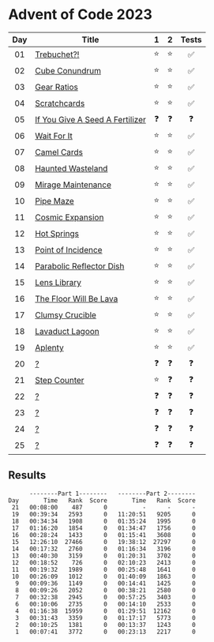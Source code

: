# Advent of Code 2023

| Day | Title                                                                  |     1      |     2      |       Tests        |
| :-: | ---------------------------------------------------------------------- | :--------: | :--------: | :----------------: |
| 01  | [Trebuchet?!](https://adventofcode.com/2023/day/1)                     |   :star:   |   :star:   | :white_check_mark: |
| 02  | [Cube Conundrum](https://adventofcode.com/2023/day/2)                  |   :star:   |   :star:   | :white_check_mark: |
| 03  | [Gear Ratios](https://adventofcode.com/2023/day/3)                     |   :star:   |   :star:   | :white_check_mark: |
| 04  | [Scratchcards](https://adventofcode.com/2023/day/4)                    |   :star:   |   :star:   | :white_check_mark: |
| 05  | [If You Give A Seed A Fertilizer](https://adventofcode.com/2023/day/5) | :question: | :question: |     :question:     |
| 06  | [Wait For It](https://adventofcode.com/2023/day/6)                     |   :star:   |   :star:   | :white_check_mark: |
| 07  | [Camel Cards](https://adventofcode.com/2023/day/7)                     |   :star:   |   :star:   | :white_check_mark: |
| 08  | [Haunted Wasteland](https://adventofcode.com/2023/day/8)               |   :star:   |   :star:   | :white_check_mark: |
| 09  | [Mirage Maintenance](https://adventofcode.com/2023/day/9)              |   :star:   |   :star:   | :white_check_mark: |
| 10  | [Pipe Maze](https://adventofcode.com/2023/day/10)                      |   :star:   |   :star:   | :white_check_mark: |
| 11  | [Cosmic Expansion](https://adventofcode.com/2023/day/11)               |   :star:   |   :star:   | :white_check_mark: |
| 12  | [Hot Springs](https://adventofcode.com/2023/day/12)                    |   :star:   |   :star:   | :white_check_mark: |
| 13  | [Point of Incidence](https://adventofcode.com/2023/day/13)             |   :star:   |   :star:   | :white_check_mark: |
| 14  | [Parabolic Reflector Dish](https://adventofcode.com/2023/day/14)       |   :star:   |   :star:   | :white_check_mark: |
| 15  | [Lens Library](https://adventofcode.com/2023/day/15)                   |   :star:   |   :star:   | :white_check_mark: |
| 16  | [The Floor Will Be Lava](https://adventofcode.com/2023/day/16)         |   :star:   |   :star:   | :white_check_mark: |
| 17  | [Clumsy Crucible](https://adventofcode.com/2023/day/17)                |   :star:   |   :star:   | :white_check_mark: |
| 18  | [Lavaduct Lagoon](https://adventofcode.com/2023/day/18)                |   :star:   |   :star:   | :white_check_mark: |
| 19  | [Aplenty](https://adventofcode.com/2023/day/19)                        |   :star:   |   :star:   | :white_check_mark: |
| 20  | [?](https://adventofcode.com/2023/day/20)                              | :question: | :question: |     :question:     |
| 21  | [Step Counter](https://adventofcode.com/2023/day/21)                   |   :star:   | :question: |     :question:     |
| 22  | [?](https://adventofcode.com/2023/day/22)                              | :question: | :question: |     :question:     |
| 23  | [?](https://adventofcode.com/2023/day/23)                              | :question: | :question: |     :question:     |
| 24  | [?](https://adventofcode.com/2023/day/24)                              | :question: | :question: |     :question:     |
| 25  | [?](https://adventofcode.com/2023/day/25)                              | :question: | :question: |     :question:     |

## Results

```text
      --------Part 1--------   --------Part 2--------
Day       Time   Rank  Score       Time   Rank  Score
 21   00:08:00    487      0          -      -      -
 19   00:39:34   2593      0   11:20:51   9205      0
 18   00:34:34   1908      0   01:35:24   1995      0
 17   01:16:20   1854      0   01:34:47   1756      0
 16   00:28:24   1433      0   01:15:41   3608      0
 15   12:26:10  27466      0   19:38:12  27297      0
 14   00:17:32   2760      0   01:16:34   3196      0
 13   00:40:30   3159      0   01:20:31   3702      0
 12   00:18:52    726      0   02:10:23   2413      0
 11   00:19:32   1989      0   00:25:48   1641      0
 10   00:26:09   1012      0   01:40:09   1863      0
  9   00:09:36   1149      0   00:14:41   1425      0
  8   00:09:26   2052      0   00:38:21   2580      0
  7   00:32:38   2945      0   00:57:25   3403      0
  6   00:10:06   2735      0   00:14:10   2533      0
  4   01:16:38  15959      0   01:29:51  12162      0
  3   00:31:43   3359      0   01:17:17   5773      0
  2   00:10:25   1381      0   00:13:37   1243      0
  1   00:07:41   3772      0   00:23:13   2217      0
```
